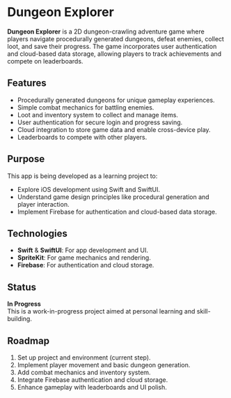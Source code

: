 # Dungeon Explorer

**Dungeon Explorer** is a 2D dungeon-crawling adventure game where players navigate procedurally generated dungeons, defeat enemies, collect loot, and save their progress. The game incorporates user authentication and cloud-based data storage, allowing players to track achievements and compete on leaderboards.

## Features
- Procedurally generated dungeons for unique gameplay experiences.
- Simple combat mechanics for battling enemies.
- Loot and inventory system to collect and manage items.
- User authentication for secure login and progress saving.
- Cloud integration to store game data and enable cross-device play.
- Leaderboards to compete with other players.

## Purpose
This app is being developed as a learning project to:
- Explore iOS development using Swift and SwiftUI.
- Understand game design principles like procedural generation and player interaction.
- Implement Firebase for authentication and cloud-based data storage.

## Technologies
- **Swift** & **SwiftUI**: For app development and UI.
- **SpriteKit**: For game mechanics and rendering.
- **Firebase**: For authentication and cloud storage.

## Status
**In Progress**  
This is a work-in-progress project aimed at personal learning and skill-building.

## Roadmap
1. Set up project and environment (current step).
2. Implement player movement and basic dungeon generation.
3. Add combat mechanics and inventory system.
4. Integrate Firebase authentication and cloud storage.
5. Enhance gameplay with leaderboards and UI polish.
